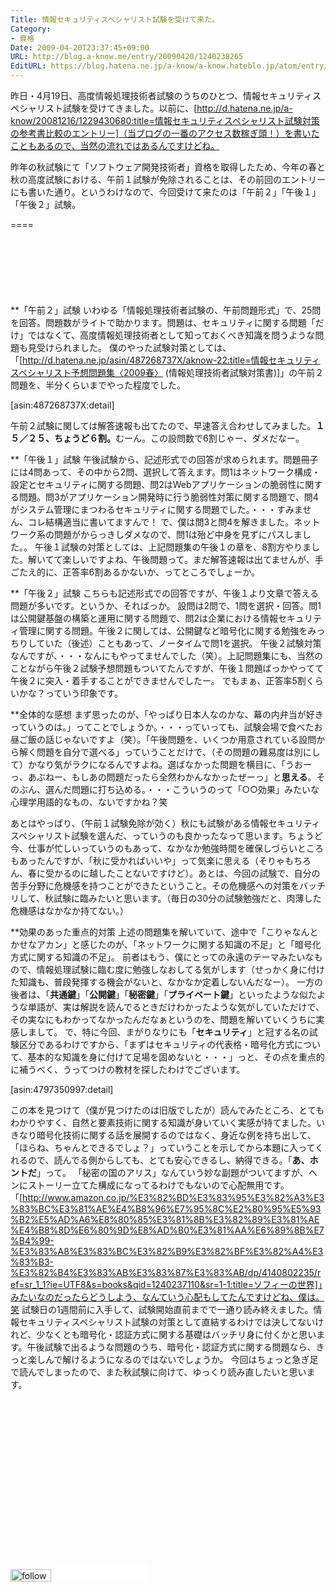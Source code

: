 ```yaml
---
Title: 情報セキュリティスペシャリスト試験を受けて来た。
Category:
- 資格
Date: 2009-04-20T23:37:45+09:00
URL: http://blog.a-know.me/entry/20090420/1240238265
EditURL: https://blog.hatena.ne.jp/a-know/a-know.hateblo.jp/atom/entry/12921228815727980109
---
```


昨日・4月19日、高度情報処理技術者試験のうちのひとつ、情報セキュリティスペシャリスト試験を受けてきました。以前に、[http://d.hatena.ne.jp/a-know/20081216/1229430680:title=情報セキュリティスペシャリスト試験対策の参考書比較のエントリー]（当ブログの一番のアクセス数稼ぎ頭！）を書いたこともあるので、当然の流れではあるんですけどね。

昨年の秋試験にて「ソフトウェア開発技術者」資格を取得したため、今年の春と秋の高度試験における、午前１試験が免除されることは、その前回のエントリーにも書いた通り。というわけなので、今回受けて来たのは「午前２」「午後１」「午後２」試験。

====

<script async src="//pagead2.googlesyndication.com/pagead/js/adsbygoogle.js"></script>
<!-- article-top -->
<ins class="adsbygoogle"
     style="display:inline-block;width:728px;height:90px"
     data-ad-client="ca-pub-3463034538369189"
     data-ad-slot="8367620130"></ins>
<script>
(adsbygoogle = window.adsbygoogle || []).push({});
</script>


**「午前２」試験
いわゆる「情報処理技術者試験の、午前問題形式」で、25問を回答。問題数がライトで助かります。問題は、セキュリティに関する問題「だけ」ではなくて、高度情報処理技術者として知っておくべき知識を問うような問題も見受けられました。
僕のやった試験対策としては、「[http://d.hatena.ne.jp/asin/487268737X/aknow-22:title=情報セキュリティスペシャリスト予想問題集〈2009春〉 (情報処理技術者試験対策書)]」の午前２問題を、半分くらいまでやった程度でした。


[asin:487268737X:detail]


午前２試験に関しては解答速報も出てたので、早速答え合わせしてみました。<span style="font-weight:bold;">１５／２５、ちょうど６割。</span>むーん。この設問数で6割じゃー、ダメだなー。


**「午後１」試験
午後試験から、記述形式での回答が求められます。問題冊子には4問あって、その中から2問、選択して答えます。問1はネットワーク構成・設定とセキュリティに関する問題、問2はWebアプリケーションの脆弱性に関する問題。問3がアプリケーション開発時に行う脆弱性対策に関する問題で、問4がシステム管理にまつわるセキュリティに関する問題でした。・・・すみません、コレ結構適当に書いてますんで！
で、僕は問3と問4を解きました。ネットワーク系の問題がからっきしダメなので、問1は殆ど中身を見ずにパスしました。。
午後１試験の対策としては、上記問題集の午後１の章を、8割方やりました。解いてて楽しいですよね、午後問題って。まだ解答速報は出てませんが、手ごたえ的に、正答率6割あるかないか、ってところでしょーか。


**「午後２」試験
こちらも記述形式での回答ですが、午後１より文章で答える問題が多いです。というか、そればっか。
設問は2問で、1問を選択・回答。問1は公開鍵基盤の構築と運用に関する問題で、問2は企業における情報セキュリティ管理に関する問題。午後２に関しては、公開鍵など暗号化に関する勉強をみっちりしていた（後述）こともあって、ノータイムで問1を選択。
午後２試験対策なんですが、・・・なんにもやってませんでした（笑）。上記問題集にも、当然のことながら午後２試験予想問題もついてたんですが、午後１問題ばっかやってて午後２に突入・着手することができませんでしたー。
でもまぁ、正答率5割くらいかな？っていう印象です。


**全体的な感想
まず思ったのが、「やっぱり日本人なのかな、幕の内弁当が好きっていうのは。」ってことでしょうか。・・・っていっても、試験会場で食べたお昼ご飯の話じゃないですよ（笑）。「午後問題を、いくつか用意されている設問から解く問題を自分で選べる」っていうことだけで、（その問題の難易度は別にして）かなり気がラクになるんですよね。選ばなかった問題を横目に、「うおーっ、あぶねー、もしあの問題だったら全然わかんなかったぜーっ」と<span style="font-weight:bold;">思える</span>。そのぶん、選んだ問題に打ち込める。・・・こういうのって「○○効果」みたいな心理学用語的なもの、ないですかね？笑

あとはやっぱり、（午前１試験免除が効く）秋にも試験がある情報セキュリティスペシャリスト試験を選んだ、っていうのも良かったなって思います。ちょうど今、仕事が忙しいっていうのもあって、なかなか勉強時間を確保しづらいところもあったんですが、「秋に受かればいいや」って気楽に思える（そりゃもちろん、春に受かるのに越したことないですけど）。あとは、今回の試験で、自分の苦手分野に危機感を持つことができたということ。その危機感への対策をバッチリして、秋試験に臨みたいと思います。（毎日の30分の試験勉強だと、肉薄した危機感はなかなか持てない。）


**効果のあった重点的対策
上述の問題集を解いていて、途中で「こりゃなんとかせなアカン」と感じたのが、「ネットワークに関する知識の不足」と「暗号化方式に関する知識の不足」。
前者はもう、僕にとっての永遠のテーマみたいなもので、情報処理試験に臨む度に勉強しなおしてる気がします（せっかく身に付けた知識も、普段発揮する機会がないと、なかなか定着しないんだなー）。
一方の後者は、「<span style="font-weight:bold;">共通鍵</span>」「<span style="font-weight:bold;">公開鍵</span>」「<span style="font-weight:bold;">秘密鍵</span>」「<span style="font-weight:bold;">プライベート鍵</span>」といったような似たような単語が、実は解説を読んでるときだけわかったような気がしていただけで、その実なにもわかってなかったんだなぁというのを、問題を解いていくうちに実感しまして。
で、特に今回、まがりなりにも「<span style="font-weight:bold;">セキュリティ</span>」と冠する名の試験区分であるわけですから、「まずはセキュリティの代表格・暗号化方式について、基本的な知識を身に付けて足場を固めないと・・・」っと、その点を重点的に補うべく、うってつけの教材を探したわけでございます。


[asin:4797350997:detail]


この本を見つけて（僕が見つけたのは旧版でしたが）読んでみたところ、とてもわかりやすく、自然と要素技術に関する知識が身いていく実感が持てました。いきなり暗号化技術に関する話を展開するのではなく、身近な例を持ち出して、「ほらね、ちゃんとできるでしょ？」っていうことを示してから本題に入ってくれるので、読んでる側からしても、とても安心できるし、納得できる。「<span style="font-weight:bold;">あ、ホントだ</span>」って。
「秘密の国のアリス」なんていう妙な副題がついてますが、ヘンにストーリー立てた構成になってるわけでもないので心配無用です。「[http://www.amazon.co.jp/%E3%82%BD%E3%83%95%E3%82%A3%E3%83%BC%E3%81%AE%E4%B8%96%E7%95%8C%E2%80%95%E5%93%B2%E5%AD%A6%E8%80%85%E3%81%8B%E3%82%89%E3%81%AE%E4%B8%8D%E6%80%9D%E8%AD%B0%E3%81%AA%E6%89%8B%E7%B4%99-%E3%83%A8%E3%83%BC%E3%82%B9%E3%82%BF%E3%82%A4%E3%83%B3-%E3%82%B4%E3%83%AB%E3%83%87%E3%83%AB/dp/4140802235/ref=sr_1_1?ie=UTF8&s=books&qid=1240237110&sr=1-1:title=ソフィーの世界]」みたいなのだったらどうしよう、なんていう心配もしてたんですけどね、僕は。笑
試験日の1週間前に入手して、試験開始直前までで一通り読み終えました。情報セキュリティスペシャリスト試験の対策として直結するわけでは決してないけれど、少なくとも暗号化・認証方式に関する基礎はバッチリ身に付くかと思います。午後試験で出るような問題のうち、暗号化・認証方式に関する問題なら、きっと楽しんで解けるようになるのではないでしょうか。
今回はちょっと急ぎ足で読んでしまったので、また秋試験に向けて、ゆっくり読み直したいと思います。


<script async src="//pagead2.googlesyndication.com/pagead/js/adsbygoogle.js"></script>
<!-- article-bottom2 -->
<ins class="adsbygoogle"
     style="display:inline-block;width:300px;height:250px"
     data-ad-client="ca-pub-3463034538369189"
     data-ad-slot="5274552934"></ins>
<script>
(adsbygoogle = window.adsbygoogle || []).push({});
</script>


<div>
<a href='http://cloud.feedly.com/#subscription%2Ffeed%2Fhttp%3A%2F%2Fblog.a-know.me%2Ffeed'  target='blank'><img id='feedlyFollow' src='http://s3.feedly.com/img/follows/feedly-follow-rectangle-volume-small_2x.png' alt='follow us in feedly' width='65' height='20'></a>

<iframe src="//blog.hatena.ne.jp/a-know/a-know.hateblo.jp/subscribe/iframe" allowtransparency="true" frameborder="0" scrolling="no" width="150" height="28"></iframe>
</div>
